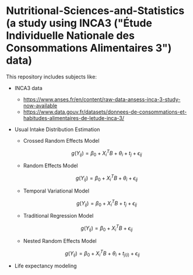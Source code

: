 # Nutritional-Sciences-and-Statistics (a study using INCA3 ("Étude Individuelle Nationale des Consommations Alimentaires 3") data)
This repository includes subjects like:

* INCA3 data
  * https://www.anses.fr/en/content/raw-data-ansess-inca-3-study-now-available
  * https://www.data.gouv.fr/datasets/donnees-de-consommations-et-habitudes-alimentaires-de-letude-inca-3/

* Usual Intake Distribution Estimation
  * Crossed Random Effects Model 
  
     $$g(Y_{ij}) = \beta_0 + X_i^T B + \theta_i + t_j + \epsilon_{ij} $$
    
  * Random Effects Model
    
     $$g(Y_{ij}) = \beta_0 + X_i^T B + \theta_i + \epsilon_{ij} $$

  * Temporal Variational Model

    $$g(Y_{ij}) = \beta_0 + X_i^T B + t_j + \epsilon_{ij} $$

  * Traditional Regression Model

    $$g(Y_{ij}) = \beta_0 + X_i^T B + \epsilon_{ij} $$

  * Nested Random Effects Model
 



   $$g(Y_{ij}) = \beta_0 + X_i^T B + \theta_i + t_{j(i)} + \epsilon_{ij} $$
  

* Life expectancy modeling 

